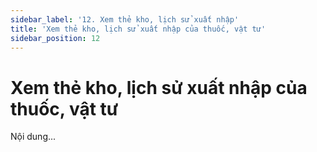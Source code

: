 ```yaml
---
sidebar_label: '12. Xem thẻ kho, lịch sử xuất nhập'
title: 'Xem thẻ kho, lịch sử xuất nhập của thuốc, vật tư'
sidebar_position: 12
---
```

# Xem thẻ kho, lịch sử xuất nhập của thuốc, vật tư
Nội dung...